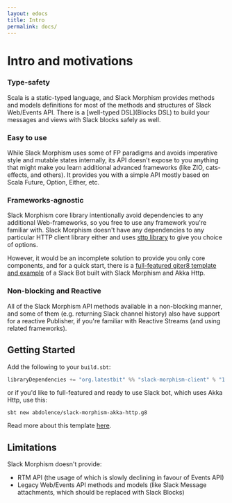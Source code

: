 ```yaml
---
layout: edocs
title: Intro
permalink: docs/
---
```

# Intro and motivations

### Type-safety
Scala is a static-typed language, and Slack Morphism provides methods and models definitions for most of 
the methods and structures of Slack Web/Events API.
There is a [well-typed DSL](Blocks DSL) to build your messages and views with Slack blocks safely as well. 
 
### Easy to use
While Slack Morphism uses some of FP paradigms and avoids imperative style and mutable states internally, 
its API doesn't expose to you anything that might make you learn additional advanced frameworks 
(like ZIO, cats-effects, and others).
It provides you with a simple API mostly based on Scala Future, Option, Either, etc.

### Frameworks-agnostic
Slack Morphism core library intentionally avoid dependencies to any additional Web-frameworks, so 
you free to use any framework you're familiar with.
Slack Morphism doesn't have any dependencies to any particular HTTP client library either 
and uses [sttp library](https://github.com/softwaremill/sttp) to give you choice of options.

However, it would be an incomplete solution to provide you only core components, and for a quick start, 
there is a [full-featured giter8 template and example](https://github.com/abdolence/slack-morphism-akka-http.g8) 
of a Slack Bot built with Slack Morphism and Akka Http. 

### Non-blocking and Reactive
All of the Slack Morphism API methods available in a non-blocking manner, and 
some of them (e.g. returning Slack channel history) also have support for a reactive Publisher,
 if you're familiar with Reactive Streams (and using related frameworks).

## Getting Started
Add the following to your `build.sbt`:

```scala
libraryDependencies += "org.latestbit" %% "slack-morphism-client" % "1.0.3"
```

or if you'd like to full-featured and ready to use Slack bot, which uses Akka Http, use this:

```
sbt new abdolence/slack-morphism-akka-http.g8
```
Read more about this template [here](akka-http).

## Limitations

Slack Morphism doesn't provide:
- RTM API (the usage of which is slowly declining in favour of Events API)
- Legacy Web/Events API methods and models (like Slack Message attachments, which should be replaced with Slack Blocks)
